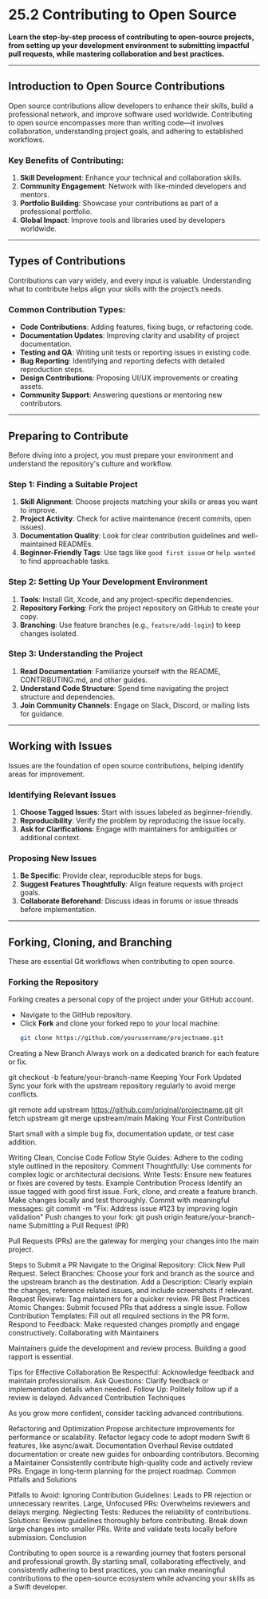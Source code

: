 # 25.2 Contributing to Open Source

**Learn the step-by-step process of contributing to open-source projects, from setting up your development environment to submitting impactful pull requests, while mastering collaboration and best practices.**

---

## Introduction to Open Source Contributions
Open source contributions allow developers to enhance their skills, build a professional network, and improve software used worldwide. Contributing to open source encompasses more than writing code—it involves collaboration, understanding project goals, and adhering to established workflows.

### Key Benefits of Contributing:
1. **Skill Development**: Enhance your technical and collaboration skills.
2. **Community Engagement**: Network with like-minded developers and mentors.
3. **Portfolio Building**: Showcase your contributions as part of a professional portfolio.
4. **Global Impact**: Improve tools and libraries used by developers worldwide.

---

## Types of Contributions
Contributions can vary widely, and every input is valuable. Understanding what to contribute helps align your skills with the project’s needs.

### Common Contribution Types:
- **Code Contributions**: Adding features, fixing bugs, or refactoring code.
- **Documentation Updates**: Improving clarity and usability of project documentation.
- **Testing and QA**: Writing unit tests or reporting issues in existing code.
- **Bug Reporting**: Identifying and reporting defects with detailed reproduction steps.
- **Design Contributions**: Proposing UI/UX improvements or creating assets.
- **Community Support**: Answering questions or mentoring new contributors.

---

## Preparing to Contribute
Before diving into a project, you must prepare your environment and understand the repository's culture and workflow.

### Step 1: Finding a Suitable Project
1. **Skill Alignment**: Choose projects matching your skills or areas you want to improve.
2. **Project Activity**: Check for active maintenance (recent commits, open issues).
3. **Documentation Quality**: Look for clear contribution guidelines and well-maintained READMEs.
4. **Beginner-Friendly Tags**: Use tags like `good first issue` or `help wanted` to find approachable tasks.

### Step 2: Setting Up Your Development Environment
1. **Tools**: Install Git, Xcode, and any project-specific dependencies.
2. **Repository Forking**: Fork the project repository on GitHub to create your copy.
3. **Branching**: Use feature branches (e.g., `feature/add-login`) to keep changes isolated.

### Step 3: Understanding the Project
1. **Read Documentation**: Familiarize yourself with the README, CONTRIBUTING.md, and other guides.
2. **Understand Code Structure**: Spend time navigating the project structure and dependencies.
3. **Join Community Channels**: Engage on Slack, Discord, or mailing lists for guidance.

---

## Working with Issues
Issues are the foundation of open source contributions, helping identify areas for improvement.

### Identifying Relevant Issues
1. **Choose Tagged Issues**: Start with issues labeled as beginner-friendly.
2. **Reproducibility**: Verify the problem by reproducing the issue locally.
3. **Ask for Clarifications**: Engage with maintainers for ambiguities or additional context.

### Proposing New Issues
1. **Be Specific**: Provide clear, reproducible steps for bugs.
2. **Suggest Features Thoughtfully**: Align feature requests with project goals.
3. **Collaborate Beforehand**: Discuss ideas in forums or issue threads before implementation.

---

## Forking, Cloning, and Branching
These are essential Git workflows when contributing to open source.

### Forking the Repository
Forking creates a personal copy of the project under your GitHub account.
- Navigate to the GitHub repository.
- Click **Fork** and clone your forked repo to your local machine:
  ```bash
  git clone https://github.com/yourusername/projectname.git
Creating a New Branch
Always work on a dedicated branch for each feature or fix.

git checkout -b feature/your-branch-name
Keeping Your Fork Updated
Sync your fork with the upstream repository regularly to avoid merge conflicts.

git remote add upstream https://github.com/original/projectname.git
git fetch upstream
git merge upstream/main
Making Your First Contribution

Start small with a simple bug fix, documentation update, or test case addition.

Writing Clean, Concise Code
Follow Style Guides: Adhere to the coding style outlined in the repository.
Comment Thoughtfully: Use comments for complex logic or architectural decisions.
Write Tests: Ensure new features or fixes are covered by tests.
Example Contribution Process
Identify an issue tagged with good first issue.
Fork, clone, and create a feature branch.
Make changes locally and test thoroughly.
Commit with meaningful messages:
git commit -m "Fix: Address issue #123 by improving login validation"
Push changes to your fork:
git push origin feature/your-branch-name
Submitting a Pull Request (PR)

Pull Requests (PRs) are the gateway for merging your changes into the main project.

Steps to Submit a PR
Navigate to the Original Repository: Click New Pull Request.
Select Branches: Choose your fork and branch as the source and the upstream branch as the destination.
Add a Description: Clearly explain the changes, reference related issues, and include screenshots if relevant.
Request Reviews: Tag maintainers for a quicker review.
PR Best Practices
Atomic Changes: Submit focused PRs that address a single issue.
Follow Contribution Templates: Fill out all required sections in the PR form.
Respond to Feedback: Make requested changes promptly and engage constructively.
Collaborating with Maintainers

Maintainers guide the development and review process. Building a good rapport is essential.

Tips for Effective Collaboration
Be Respectful: Acknowledge feedback and maintain professionalism.
Ask Questions: Clarify feedback or implementation details when needed.
Follow Up: Politely follow up if a review is delayed.
Advanced Contribution Techniques

As you grow more confident, consider tackling advanced contributions.

Refactoring and Optimization
Propose architecture improvements for performance or scalability.
Refactor legacy code to adopt modern Swift 6 features, like async/await.
Documentation Overhaul
Revise outdated documentation or create new guides for onboarding contributors.
Becoming a Maintainer
Consistently contribute high-quality code and actively review PRs.
Engage in long-term planning for the project roadmap.
Common Pitfalls and Solutions

Pitfalls to Avoid:
Ignoring Contribution Guidelines: Leads to PR rejection or unnecessary rewrites.
Large, Unfocused PRs: Overwhelms reviewers and delays merging.
Neglecting Tests: Reduces the reliability of contributions.
Solutions:
Review guidelines thoroughly before contributing.
Break down large changes into smaller PRs.
Write and validate tests locally before submission.
Conclusion

Contributing to open source is a rewarding journey that fosters personal and professional growth. By starting small, collaborating effectively, and consistently adhering to best practices, you can make meaningful contributions to the open-source ecosystem while advancing your skills as a Swift developer.
